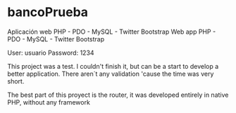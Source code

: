 # bancoPrueba
Aplicación web PHP - PDO - MySQL - Twitter Bootstrap
Web app PHP - PDO - MySQL - Twitter Bootstrap

User: usuario
Password: 1234

This project was a test. I couldn't finish it, but can be a start to develop a better application. There aren´t any validation 'cause the time was very short.

The best part of this proyect is the router, it was developed entirely in native PHP, without any framework
